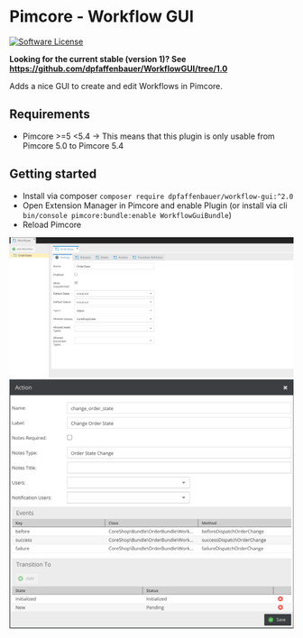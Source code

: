 # Pimcore - Workflow GUI

[![Software License](https://img.shields.io/badge/license-GPLv3-brightgreen.svg?style=flat)](LICENSE.md)

**Looking for the current stable (version 1)?
See https://github.com/dpfaffenbauer/WorkflowGUI/tree/1.0**

Adds a nice GUI to create and edit Workflows in Pimcore.

## Requirements
 - Pimcore >=5 <5.4 -> This means that this plugin is only usable from Pimcore 5.0 to Pimcore 5.4

## Getting started
 * Install via composer ```composer require dpfaffenbauer/workflow-gui:^2.0```
 * Open Extension Manager in Pimcore and enable Plugin (or install via cli ```bin/console pimcore:bundle:enable WorkflowGuiBundle```)
 * Reload Pimcore

![Screenshot 1](docs/screen1.png)
![Screenshot 2](docs/screen2.png)
